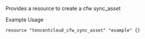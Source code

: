 Provides a resource to create a cfw sync_asset

Example Usage

```hcl
resource "tencentcloud_cfw_sync_asset" "example" {}
```